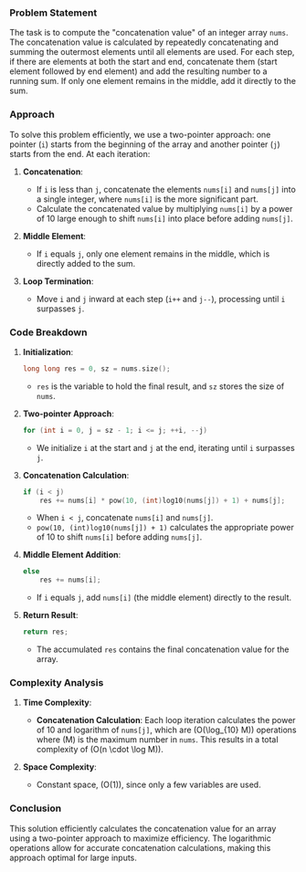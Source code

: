 ### Problem Statement

The task is to compute the "concatenation value" of an integer array `nums`. The concatenation value is calculated by repeatedly concatenating and summing the outermost elements until all elements are used. For each step, if there are elements at both the start and end, concatenate them (start element followed by end element) and add the resulting number to a running sum. If only one element remains in the middle, add it directly to the sum.

### Approach

To solve this problem efficiently, we use a two-pointer approach: one pointer (`i`) starts from the beginning of the array and another pointer (`j`) starts from the end. At each iteration:

1. **Concatenation**:
   - If `i` is less than `j`, concatenate the elements `nums[i]` and `nums[j]` into a single integer, where `nums[i]` is the more significant part.
   - Calculate the concatenated value by multiplying `nums[i]` by a power of 10 large enough to shift `nums[i]` into place before adding `nums[j]`.

2. **Middle Element**:
   - If `i` equals `j`, only one element remains in the middle, which is directly added to the sum.

3. **Loop Termination**:
   - Move `i` and `j` inward at each step (`i++` and `j--`), processing until `i` surpasses `j`.

### Code Breakdown

1. **Initialization**:
   ```cpp
   long long res = 0, sz = nums.size();
   ```
   - `res` is the variable to hold the final result, and `sz` stores the size of `nums`.

2. **Two-pointer Approach**:
   ```cpp
   for (int i = 0, j = sz - 1; i <= j; ++i, --j)
   ```
   - We initialize `i` at the start and `j` at the end, iterating until `i` surpasses `j`.

3. **Concatenation Calculation**:
   ```cpp
   if (i < j)
       res += nums[i] * pow(10, (int)log10(nums[j]) + 1) + nums[j];
   ```
   - When `i < j`, concatenate `nums[i]` and `nums[j]`.
   - `pow(10, (int)log10(nums[j]) + 1)` calculates the appropriate power of 10 to shift `nums[i]` before adding `nums[j]`.

4. **Middle Element Addition**:
   ```cpp
   else
       res += nums[i];
   ```
   - If `i` equals `j`, add `nums[i]` (the middle element) directly to the result.

5. **Return Result**:
   ```cpp
   return res;
   ```
   - The accumulated `res` contains the final concatenation value for the array.

### Complexity Analysis

1. **Time Complexity**: 
   - **Concatenation Calculation**: Each loop iteration calculates the power of 10 and logarithm of `nums[j]`, which are \(O(\log_{10} M)\) operations where \(M\) is the maximum number in `nums`. This results in a total complexity of \(O(n \cdot \log M)\).

2. **Space Complexity**: 
   - Constant space, \(O(1)\), since only a few variables are used.

### Conclusion

This solution efficiently calculates the concatenation value for an array using a two-pointer approach to maximize efficiency. The logarithmic operations allow for accurate concatenation calculations, making this approach optimal for large inputs.